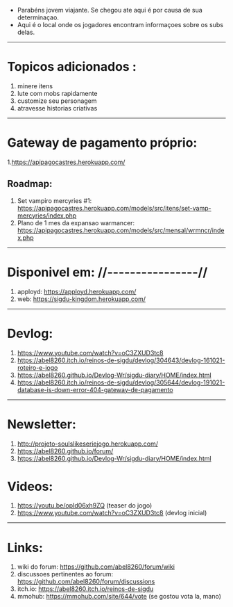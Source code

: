 
 - Parabéns jovem viajante. Se chegou ate aqui é por causa  de sua determinaçao.
 - Aqui é o local onde os jogadores encontram informaçoes sobre os subs delas.

---

# Topicos adicionados :
1. minere itens
2. lute com mobs rapidamente  
3. customize seu personagem
4. atravesse historias criativas 

---
# Gateway de pagamento próprio:
1.https://apipagocastres.herokuapp.com/

## Roadmap:
1. Set vampiro mercyries #1: https://apipagocastres.herokuapp.com/models/src/itens/set-vamp-mercyries/index.php
2. Plano de 1 mes da expansao warmancer: https://apipagocastres.herokuapp.com/models/src/mensal/wrmncr/index.php

---

# Disponivel em: //----------------//
1. apployd: https://apployd.herokuapp.com/
2. web: https://sigdu-kingdom.herokuapp.com/   

---

# Devlog:
1. https://www.youtube.com/watch?v=oC3ZXUD3tc8
2. https://abel8260.itch.io/reinos-de-sigdu/devlog/304643/devlog-161021-roteiro-e-jogo
3. https://abel8260.github.io/Devlog-Wr/sigdu-diary/HOME/index.html
4. https://abel8260.itch.io/reinos-de-sigdu/devlog/305644/devlog-191021-database-is-down-error-404-gateway-de-pagamento

---

# Newsletter:

1. http://projeto-soulslikeseriejogo.herokuapp.com/
2. https://abel8260.github.io/forum/
3. https://abel8260.github.io/Devlog-Wr/sigdu-diary/HOME/index.html


# Videos:
1. https://youtu.be/opId06xh9ZQ (teaser do jogo) 
2. https://www.youtube.com/watch?v=oC3ZXUD3tc8 (devlog inicial) 
---

# Links:
1. wiki do forum: https://github.com/abel8260/forum/wiki
2. discussoes pertinentes ao forum: https://github.com/abel8260/forum/discussions
3. itch.io: https://abel8260.itch.io/reinos-de-sigdu
4. mmohub: https://mmohub.com/site/644/vote (se gostou vota la, mano)

